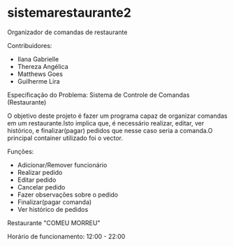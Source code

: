 # sistemarestaurante2

Organizador de comandas de restaurante

Contribuidores:

- Ilana Gabrielle
- Thereza Angélica
- Matthews Goes
- Guilherme Lira

Especificação do Problema:
Sistema de Controle de Comandas (Restaurante)

O objetivo deste projeto é fazer um programa capaz de organizar comandas em um restaurante.Isto implica que, é necessário realizar, editar, ver histórico, e finalizar(pagar) pedidos que nesse caso seria a comanda.O principal container utilizado foi o vector.



Funções:

- Adicionar/Remover funcionário
- Realizar pedido
- Editar pedido
- Cancelar pedido
- Fazer observações sobre o pedido
- Finalizar(pagar comanda)
- Ver histórico de pedidos




Restaurante "COMEU MORREU"

Horário de funcionamento: 12:00 - 22:00



